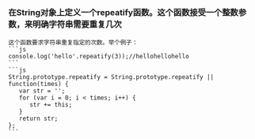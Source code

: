 ### 在String对象上定义一个repeatify函数。这个函数接受一个整数参数，来明确字符串需要重复几次
    这个函数要求字符串重复指定的次数。举个例子：
    ```js
    console.log('hello'.repeatify(3));//hellohellohello
    ```
    ```js
    String.prototype.repeatify = String.prototype.repeatify || function(times) {
       var str = '';
       for (var i = 0; i < times; i++) {
          str += this;
       }
       return str;
    };
    ```